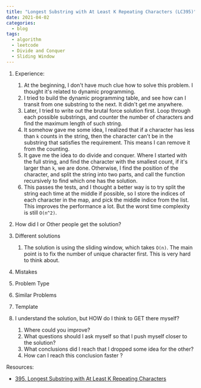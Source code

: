 ```yaml
---
title: "Longest Substring with At Least K Repeating Characters (LC395)"
date: 2021-04-02
categories:
  - blog
tags:
  - algorithm
  - leetcode
  - Divide and Conquer
  - Sliding Window
---
```


1. Experience:
    1. At the beginning, I don't have much clue how to solve this problem. I thought it's related to dynamic programming. 
    2. I tried to build the dynamic programming table, and see how can I transit from one substring to the next. It didn't get me anywhere. 
    3. Later, I tried to write out the brutal force solution first. Loop through each possible substrings, and counter the number of characters and find the maximum length of such string.
    4. It somehow gave me some idea, I realized that if a character has less than `k` counts in the string, then the character can't be in the substring that satisfies the requirement. This means I can remove it from the counting.
    5. It gave me the idea to do divide and conquer. Where I started with the full string, and find the character with the smallest count, if it's larger than `k`, we are done. Otherwise, I find the position of the character, and split the string into two parts, and call the function recursively to find which one has the solution.
    6. This passes the tests, and I thought a better way is to try split the string each time at the middle if possible, so I store the indices of each character in the map, and pick the middle indice from the list. This improves the performance a lot. But the worst time complexity is still `O(n^2)`.

2. How did I or Other people get the solution? 


3. Different solutions
    1. The solution is using the sliding window, which takes `O(n)`. The main point is to fix the number of unique character first. This is very hard to think about.

4. Mistakes

5. Problem Type
    
6. Similar Problems

7. Template

8. I understand the solution, but HOW do I think to GET there myself?
    1. Where could you improve?
    2. What questions should I ask myself so that I push myself closer to the solution? 
    3. What conclusions did I reach that I dropped some idea for the other?
    4. How can I reach this conclusion faster ?
    



Resources:
* [395. Longest Substring with At Least K Repeating Characters][LeetCode Link]


[LeetCode Link]: https://leetcode.com/problems/longest-substring-with-at-least-k-repeating-characters/